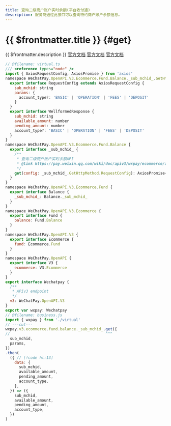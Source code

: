 ```yaml
---
title: 查询二级商户账户实时余额(平台收付通)
description: 服务商通过此接口可以查询特约商户账户余额信息。
---
```


# {{ $frontmatter.title }} {#get}

{{ $frontmatter.description }} [官方文档](https://pay.weixin.qq.com/wiki/doc/apiv3_partner/Offline/apis/chapter4_1_19.shtml) [官方文档](https://pay.weixin.qq.com/wiki/doc/apiv3/wxpay/ecommerce/amount/chapter3_1.shtml) [官方文档](https://pay.weixin.qq.com/docs/partner/apis/ecommerce-balance/accounts/query-e-commerce-balance.html)

```js twoslash
// @filename: virtual.ts
/// <reference types="node" />
import { AxiosRequestConfig, AxiosPromise } from 'axios'
namespace WeChatPay.OpenAPI.V3.Ecommerce.Fund.Balance._sub_mchid_.GetHttpMethod {
  export interface RequestConfig extends AxiosRequestConfig {
    sub_mchid: string
    params: {
      account_type?: 'BASIC' | 'OPERATION' | 'FEES' | 'DEPOSIT'
    }
  }
  export interface WellformedResponse {
    sub_mchid: string
    available_amount: number
    pending_amount: number
    account_type?: 'BASIC' | 'OPERATION' | 'FEES' | 'DEPOSIT'
  }
}
namespace WeChatPay.OpenAPI.V3.Ecommerce.Fund.Balance {
  export interface _sub_mchid_ {
    /**
     * 查询二级商户账户实时余额API
     * @link https://pay.weixin.qq.com/wiki/doc/apiv3/wxpay/ecommerce/amount/chapter3_1.shtml
     */
    get(config: _sub_mchid_.GetHttpMethod.RequestConfig): AxiosPromise<_sub_mchid_.GetHttpMethod.WellformedResponse>
  }
}
namespace WeChatPay.OpenAPI.V3.Ecommerce.Fund {
  export interface Balance {
    _sub_mchid_: Balance._sub_mchid_
  }
}
namespace WeChatPay.OpenAPI.V3.Ecommerce {
  export interface Fund {
    balance: Fund.Balance
  }
}
namespace WeChatPay.OpenAPI.V3 {
  export interface Ecommerce {
    fund: Ecommerce.Fund
  }
}
namespace WeChatPay.OpenAPI {
  export interface V3 {
    ecommerce: V3.Ecommerce
  }
}
export interface Wechatpay {
  /**
   * APIv3 endpoint
   */
  v3: WeChatPay.OpenAPI.V3
}
export var wxpay: Wechatpay
// @filename: business.js
import { wxpay } from './virtual'
// ---cut---
wxpay.v3.ecommerce.fund.balance._sub_mchid_.get({
//                                          ^^^
  sub_mchid,
  params,
})
.then(
  ({ // [!code hl:13]
    data: {
      sub_mchid,
      available_amount,
      pending_amount,
      account_type,
    },
  }) => ({
    sub_mchid,
    available_amount,
    pending_amount,
    account_type,
  })
)
```